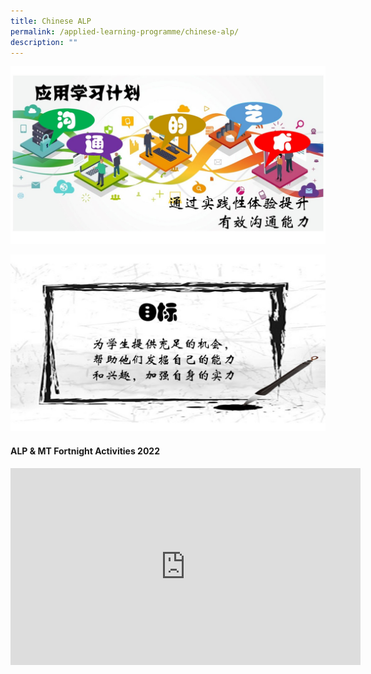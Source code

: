 ```yaml
---
title: Chinese ALP
permalink: /applied-learning-programme/chinese-alp/
description: ""
---
```

![](/images/ALP1.jpeg)

![](/images/ALP2.jpeg)

####   ALP & MT Fortnight Activities 2022

<center><iframe width="560" height="315" src="https://www.youtube.com/embed/NY7wB0E7aOo" title="YouTube video player" frameborder="0" allow="accelerometer; autoplay; clipboard-write; encrypted-media; gyroscope; picture-in-picture; web-share" allowfullscreen></iframe></center>
